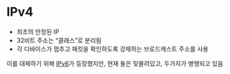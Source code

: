 # IPv4
- 최초의 안정된 IP
- 32비트 주소는 “클래스”로 분리됨
- 각 디바이스가 멈추고 패킷을 확인하도록 강제하는 브로드캐스트 주소를 사용

이를 대체하기 위해 [IPv6](IPv6.md)가 등장했지만, 현재 둘은 맞물려있고, 두가지가 병행되고 있음